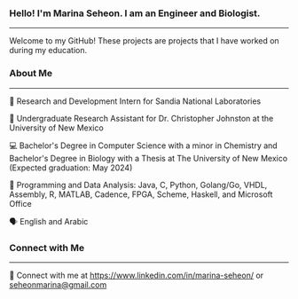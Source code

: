 ### Hello! I'm Marina Seheon. I am an Engineer and Biologist.
---
Welcome to my GitHub! These projects are projects that I have worked on during my education.


### About Me
---
🧪 Research and Development Intern for Sandia National Laboratories

🎯 Undergraduate Research Assistant for Dr. Christopher Johnston at the University of New Mexico

💻 Bachelor's Degree in Computer Science with a minor in Chemistry and  Bachelor's Degree in Biology with a Thesis at The University of New Mexico (Expected graduation: May 2024)

💼 Programming and Data Analysis: Java, C, Python, Golang/Go, VHDL, Assembly, R, MATLAB, Cadence, FPGA, Scheme, Haskell, and Microsoft Office

🗣️ English and Arabic 


### Connect with Me
---
📨 Connect with me at https://www.linkedin.com/in/marina-seheon/ or seheonmarina@gmail.com
